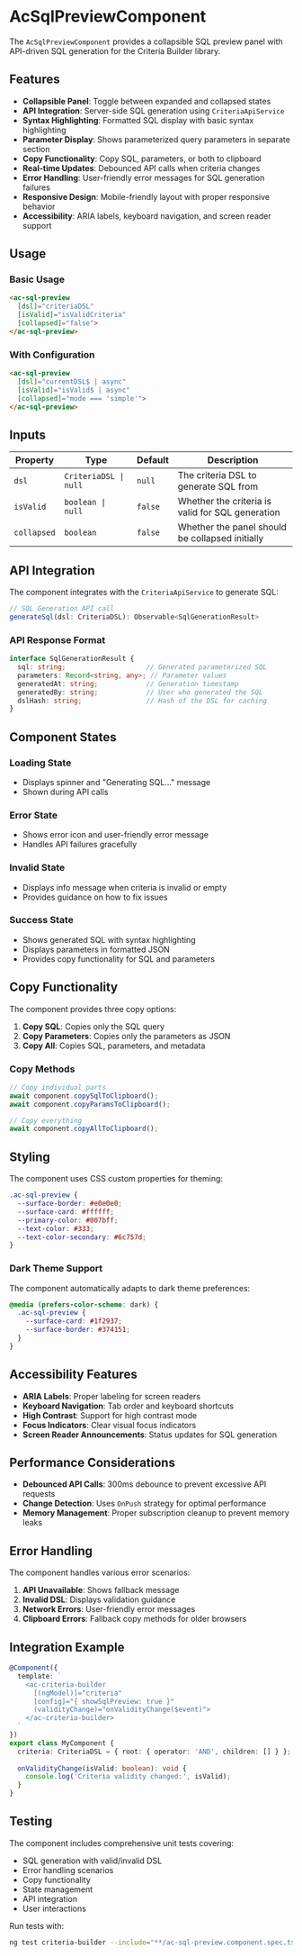 # AcSqlPreviewComponent

The `AcSqlPreviewComponent` provides a collapsible SQL preview panel with API-driven SQL generation for the Criteria Builder library.

## Features

- **Collapsible Panel**: Toggle between expanded and collapsed states
- **API Integration**: Server-side SQL generation using `CriteriaApiService`
- **Syntax Highlighting**: Formatted SQL display with basic syntax highlighting
- **Parameter Display**: Shows parameterized query parameters in separate section
- **Copy Functionality**: Copy SQL, parameters, or both to clipboard
- **Real-time Updates**: Debounced API calls when criteria changes
- **Error Handling**: User-friendly error messages for SQL generation failures
- **Responsive Design**: Mobile-friendly layout with proper responsive behavior
- **Accessibility**: ARIA labels, keyboard navigation, and screen reader support

## Usage

### Basic Usage

```html
<ac-sql-preview
  [dsl]="criteriaDSL"
  [isValid]="isValidCriteria"
  [collapsed]="false">
</ac-sql-preview>
```

### With Configuration

```html
<ac-sql-preview
  [dsl]="currentDSL$ | async"
  [isValid]="isValid$ | async"
  [collapsed]="mode === 'simple'">
</ac-sql-preview>
```

## Inputs

| Property | Type | Default | Description |
|----------|------|---------|-------------|
| `dsl` | `CriteriaDSL \| null` | `null` | The criteria DSL to generate SQL from |
| `isValid` | `boolean \| null` | `false` | Whether the criteria is valid for SQL generation |
| `collapsed` | `boolean` | `false` | Whether the panel should be collapsed initially |

## API Integration

The component integrates with the `CriteriaApiService` to generate SQL:

```typescript
// SQL Generation API call
generateSql(dsl: CriteriaDSL): Observable<SqlGenerationResult>
```

### API Response Format

```typescript
interface SqlGenerationResult {
  sql: string;                    // Generated parameterized SQL
  parameters: Record<string, any>; // Parameter values
  generatedAt: string;            // Generation timestamp
  generatedBy: string;            // User who generated the SQL
  dslHash: string;                // Hash of the DSL for caching
}
```

## Component States

### Loading State
- Displays spinner and "Generating SQL..." message
- Shown during API calls

### Error State
- Shows error icon and user-friendly error message
- Handles API failures gracefully

### Invalid State
- Displays info message when criteria is invalid or empty
- Provides guidance on how to fix issues

### Success State
- Shows generated SQL with syntax highlighting
- Displays parameters in formatted JSON
- Provides copy functionality for SQL and parameters

## Copy Functionality

The component provides three copy options:

1. **Copy SQL**: Copies only the SQL query
2. **Copy Parameters**: Copies only the parameters as JSON
3. **Copy All**: Copies SQL, parameters, and metadata

### Copy Methods

```typescript
// Copy individual parts
await component.copySqlToClipboard();
await component.copyParamsToClipboard();

// Copy everything
await component.copyAllToClipboard();
```

## Styling

The component uses CSS custom properties for theming:

```scss
.ac-sql-preview {
  --surface-border: #e0e0e0;
  --surface-card: #ffffff;
  --primary-color: #007bff;
  --text-color: #333;
  --text-color-secondary: #6c757d;
}
```

### Dark Theme Support

The component automatically adapts to dark theme preferences:

```scss
@media (prefers-color-scheme: dark) {
  .ac-sql-preview {
    --surface-card: #1f2937;
    --surface-border: #374151;
  }
}
```

## Accessibility Features

- **ARIA Labels**: Proper labeling for screen readers
- **Keyboard Navigation**: Tab order and keyboard shortcuts
- **High Contrast**: Support for high contrast mode
- **Focus Indicators**: Clear visual focus indicators
- **Screen Reader Announcements**: Status updates for SQL generation

## Performance Considerations

- **Debounced API Calls**: 300ms debounce to prevent excessive API requests
- **Change Detection**: Uses `OnPush` strategy for optimal performance
- **Memory Management**: Proper subscription cleanup to prevent memory leaks

## Error Handling

The component handles various error scenarios:

1. **API Unavailable**: Shows fallback message
2. **Invalid DSL**: Displays validation guidance
3. **Network Errors**: User-friendly error messages
4. **Clipboard Errors**: Fallback copy methods for older browsers

## Integration Example

```typescript
@Component({
  template: `
    <ac-criteria-builder
      [(ngModel)]="criteria"
      [config]="{ showSqlPreview: true }"
      (validityChange)="onValidityChange($event)">
    </ac-criteria-builder>
  `
})
export class MyComponent {
  criteria: CriteriaDSL = { root: { operator: 'AND', children: [] } };
  
  onValidityChange(isValid: boolean): void {
    console.log('Criteria validity changed:', isValid);
  }
}
```

## Testing

The component includes comprehensive unit tests covering:

- SQL generation with valid/invalid DSL
- Error handling scenarios
- Copy functionality
- State management
- API integration
- User interactions

Run tests with:

```bash
ng test criteria-builder --include="**/ac-sql-preview.component.spec.ts"
```